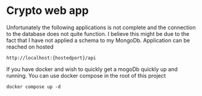 # Crypto web app
Unfortunately the following applications is not complete and the connection to the database does not quite function. 
I believe this might be due to the fact that I have not applied a schema to my MongoDb. Application can be reached on hosted 
````
http://localhost:{hostedport}/api
````

If you have docker and wish to quickly get a mogoDb quickly up and running. You can use docker compose in the root of this project

````
docker compose up -d
````
